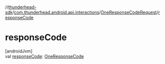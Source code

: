 //[thunderhead-sdk](../../../index.md)/[com.thunderhead.android.api.interactions](../index.md)/[OneResponseCodeRequest](index.md)/[responseCode](response-code.md)

# responseCode

[androidJvm]\
val [responseCode](response-code.md): [OneResponseCode](../-one-response-code/index.md)

